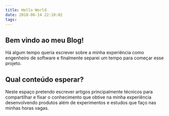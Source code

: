 ```yaml
---
title: Hello World
date: 2018-06-14 22:10:02
tags:
---
```


## Bem vindo ao meu Blog!

Há algum tempo queria escrever sobre a minha experiência como engenheiro de software e finalmente separei um tempo para começar esse projeto.

## Qual conteúdo esperar?

Neste espaço pretendo escrever artigos principalmente técnicos para compartilhar e fixar o conhecimento que obtive na minha experiência desenvolvendo produtos além de experimentos e estudos que faço nas minhas horas vagas.